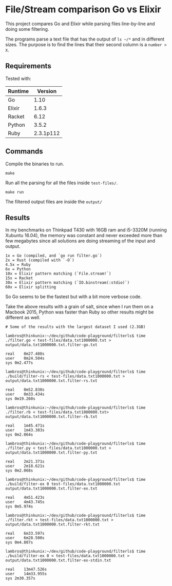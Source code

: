 # File/Stream comparison Go vs Elixir

This project compares Go and Elixir while parsing files line-by-line and doing some filtering.

The programs parse a text file that has the output of `ls ~/*` and in different sizes. The purpose is to find the lines that their second column is a `number > X`.

## Requirements

Tested with:

|Runtime|Version|
|---|---|
|Go|1.10|
|Elixir|1.6.3|
|Racket|6.12|
|Python|3.5.2|
|Ruby|2.3.1p112|

## Commands

Compile the binaries to run.

```
make
```

Run all the parsing for all the files inside `test-files/`.

```
make run
```

The filtered output files are inside the `output/`

## Results

In my benchmarks on Thinkpad T430 with 16GB ram and i5-3320M (running Xubuntu 16.04), the memory was constant and never exceeded more than few megabytes since all solutions are doing streaming of the input and output.

```
1x = Go (compiled, and `go run filter.go`)
2x = Rust (compiled with `-O`)
4.5x = Ruby
6x = Python
10x = Elixir pattern matching (`File.stream!`)
15x = Racket
30x = Elixir pattern matching (`IO.binstream(:stdio)`)
60x = Elixir splitting
```

So Go seems to be the fastest but with a bit more verbose code.

Take the above results with a grain of salt, since when I run them on a Macbook 2015, Python was faster than Ruby so other results might be different as well.

```
# Some of the results with the largest dataset I used (2.3GB)

lambros@thinkunix:~/dev/github/code-playground/filterls$ time ./filter.go < test-files/data.txt1000000.txt > output/data.txt1000000.txt.filter-go.txt

real	0m27.408s
user	0m24.504s
sys	0m2.477s

lambros@thinkunix:~/dev/github/code-playground/filterls$ time ./build/filter-rs < test-files/data.txt1000000.txt > output/data.txt1000000.txt.filter-rs.txt

real	0m52.830s
user	0m33.434s
sys	0m19.260s

lambros@thinkunix:~/dev/github/code-playground/filterls$ time ./filter.rb < test-files/data.txt1000000.txt>  output/data.txt1000000.txt.filter-rb.txt

real	1m45.471s
user	1m43.303s
sys	0m2.064s

lambros@thinkunix:~/dev/github/code-playground/filterls$ time ./filter.py < test-files/data.txt1000000.txt > output/data.txt1000000.txt.filter-py.txt

real	2m21.371s
user	2m18.621s
sys	0m2.068s

lambros@thinkunix:~/dev/github/code-playground/filterls$ time ./build/filter-ex 0 test-files/data.txt1000000.txt output/data.txt1000000.txt.filter-ex.txt

real	4m51.423s
user	4m43.745s
sys	0m5.974s

lambros@thinkunix:~/dev/github/code-playground/filterls$ time ./filter.rkt < test-files/data.txt1000000.txt > output/data.txt1000000.txt.filter-rkt.txt

real	6m33.597s
user	6m28.500s
sys	0m4.807s

lambros@thinkunix:~/dev/github/code-playground/filterls$ time ./build/filter-ex 0 < test-files/data.txt1000000.txt > output/data.txt1000000.txt.filter-ex-stdin.txt

real	13m47.526s
user	14m33.955s
sys	2m30.357s
```
